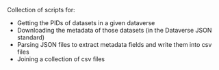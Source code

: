 Collection of scripts for:
- Getting the PIDs of datasets in a given dataverse
- Downloading the metadata of those datasets (in the Dataverse JSON standard)
- Parsing JSON files to extract metadata fields and write them into csv files
- Joining a collection of csv files
